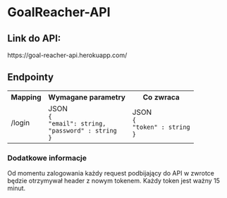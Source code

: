 # GoalReacher-API

<h2>Link do API:</h2>
https://goal-reacher-api.herokuapp.com/

<h2>Endpointy</h2>

<table>
<tr>
<th>Mapping</th>
<th>Wymagane parametry</th>
<th>Co zwraca</th>
</tr>
<tr>
<td>/login</td>
<td>JSON 
<code>
{
"email": string,
"password" : string
}
</code>
</td>
<td>JSON
<code>
{
"token" : string
}
</code></td>
</tr>
</table>

<h3>Dodatkowe informacje</h3>
Od momentu zalogowania każdy request podbijający do API w zwrotce będzie otrzymywał header <zaraz uzupełnie> z nowym tokenem. Każdy token jest ważny 15 minut. 
